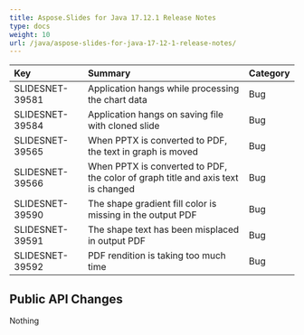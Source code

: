 ```yaml
---
title: Aspose.Slides for Java 17.12.1 Release Notes
type: docs
weight: 10
url: /java/aspose-slides-for-java-17-12-1-release-notes/
---
```


|**Key**|**Summary**|**Category**|
| :- | :- | :- |
|SLIDESNET-39581|Application hangs while processing the chart data|Bug|
|SLIDESNET-39584|Application hangs on saving file with cloned slide|Bug|
|SLIDESNET-39565|When PPTX is converted to PDF, the text in graph is moved|Bug|
|SLIDESNET-39566|When PPTX is converted to PDF, the color of graph title and axis text is changed|Bug|
|SLIDESNET-39590|The shape gradient fill color is missing in the output PDF|Bug|
|SLIDESNET-39591|The shape text has been misplaced in output PDF|Bug|
|SLIDESNET-39592|PDF rendition is taking too much time|Bug|
## **Public API Changes**


Nothing




